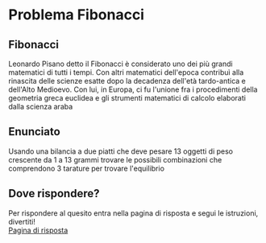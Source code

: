 # Problema Fibonacci

## Fibonacci
Leonardo Pisano detto il Fibonacci è considerato uno dei più grandi matematici di tutti i tempi. Con altri matematici dell'epoca contribuì alla rinascita delle scienze esatte dopo la decadenza dell'età tardo-antica e dell'Alto Medioevo. Con lui, in Europa, ci fu l'unione fra i procedimenti della geometria greca euclidea e gli strumenti matematici di calcolo elaborati dalla scienza araba

## Enunciato
Usando una bilancia a due piatti che deve pesare 13 oggetti di peso crescente da 1 a 13 grammi trovare le possibili combinazioni che comprendono 3 tarature per trovare l'equilibrio

## Dove rispondere?
Per rispondere al quesito entra nella pagina di risposta e segui le istruzioni, divertiti! <br>
<a href="Voce/Voce.html"> Pagina di risposta </a>

